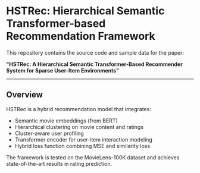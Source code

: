 # HSTRec: Hierarchical Semantic Transformer-based Recommendation Framework

This repository contains the source code and sample data for the paper:

**"HSTRec: A Hierarchical Semantic Transformer-Based Recommender System for Sparse User-Item Environments"**

---

##  Overview

HSTRec is a hybrid recommendation model that integrates:

- Semantic movie embeddings (from BERT)
- Hierarchical clustering on movie content and ratings
- Cluster-aware user profiling
- Transformer encoder for user-item interaction modeling
- Hybrid loss function combining MSE and similarity loss

The framework is tested on the MovieLens-100K dataset and achieves state-of-the-art results in rating prediction.





